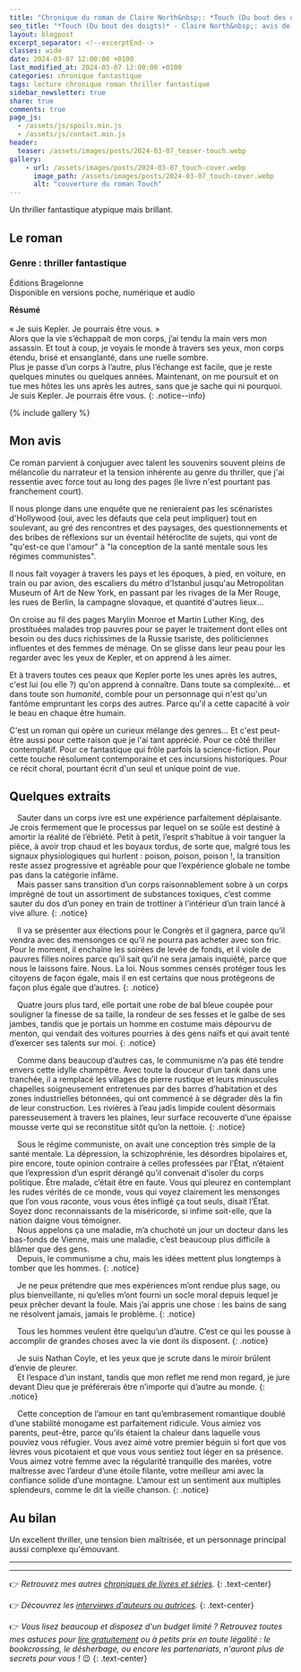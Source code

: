 ```yaml
---
title: "Chronique du roman de Claire North&nbsp;: *Touch (Du bout des doigts)*"
seo_title: "*Touch (Du bout des doigts)* - Claire North&nbsp;: avis de lecture"
layout: blogpost
excerpt_separator: <!--excerptEnd-->
classes: wide
date: 2024-03-07 12:00:00 +0100
last_modified_at: 2024-03-07 12:00:00 +0100
categories: chronique fantastique
tags: lecture chronique roman thriller fantastique
sidebar_newsletter: true
share: true
comments: true
page_js:
  - /assets/js/spoils.min.js
  - /assets/js/contact.min.js
header:
  teaser: /assets/images/posts/2024-03-07_teaser-touch.webp
gallery:
    - url: /assets/images/posts/2024-03-07_touch-cover.webp
      image_path: /assets/images/posts/2024-03-07_touch-cover.webp
      alt: "couverture du roman Touch"
---
```

Un thriller fantastique atypique mais brillant.
<!--excerptEnd-->


## Le roman

### Genre&nbsp;: thriller fantastique

Éditions Bragelonne<br />
Disponible en versions poche, numérique et audio

**Résumé**<br /><br />
«&nbsp;Je suis Kepler. Je pourrais être vous.&nbsp;»<br/>
Alors que la vie s’échappait de mon corps, j’ai tendu la main vers mon assassin. Et tout à coup, je voyais le monde à travers ses yeux, mon corps étendu, brisé et ensanglanté, dans une ruelle sombre.<br/>
Plus je passe d’un corps à l’autre, plus l’échange est facile, que je reste quelques minutes ou quelques années. Maintenant, on me poursuit et on tue mes hôtes les uns après les autres, sans que je sache qui ni pourquoi.<br/>
Je suis Kepler. Je pourrais être vous.
{: .notice--info}

{% include gallery %}


## Mon avis

Ce roman parvient à conjuguer avec talent les souvenirs souvent pleins de mélancolie du narrateur et la tension inhérente au genre du thriller, que j'ai ressentie avec force tout au long des pages (le livre n'est pourtant pas franchement court).

Il nous plonge dans une enquête que ne renieraient pas les scénaristes d'Hollywood (oui, avec les défauts que cela peut impliquer) tout en soulevant, au gré des rencontres et des paysages, des questionnements et des bribes de réflexions sur un éventail hétéroclite de sujets, qui vont de "qu'est-ce que l'amour" à "la conception de la santé mentale sous les régimes communistes".

Il nous fait voyager à travers les pays et les époques, à pied, en voiture, en train ou par avion, des escaliers du métro d'Istanbul jusqu'au Metropolitan Museum of Art de New York, en passant par les rivages de la Mer Rouge, les rues de Berlin, la campagne slovaque, et quantité d'autres lieux&hellip;

On croise au fil des pages Marylin Monroe et Martin Luther King, des prostituées malades trop pauvres pour se payer le traitement dont elles ont besoin ou des ducs richissimes de la Russie tsariste, des politiciennes influentes et des femmes de ménage. On se glisse dans leur peau pour les regarder avec les yeux de Kepler, et on apprend à les aimer.

Et à travers toutes ces peaux que Kepler porte les unes après les autres, c'est lui (ou elle&nbsp;?) qu'on apprend à connaître. Dans toute sa complexité&hellip; et dans toute son *humanité*, comble pour un personnage qui n'est qu'un fantôme empruntant les corps des autres. Parce qu'il a cette capacité à voir le beau en chaque être humain.

C'est un roman qui opère un curieux mélange des genres&hellip; Et c'est peut-être aussi pour cette raison que je l'ai tant apprécié. Pour ce côté thriller contemplatif. Pour ce fantastique qui frôle parfois la science-fiction. Pour cette touche résolument contemporaine et ces incursions historiques. Pour ce récit choral, pourtant écrit d'un seul et unique point de vue.


## Quelques extraits

<span style="margin-left: 1em;"></span>Sauter dans un corps ivre est une expérience parfaitement déplaisante. Je crois fermement que le processus par lequel on se soûle est destiné à amortir la réalité de l’ébriété. Petit à petit, l’esprit s’habitue à voir tanguer la pièce, à avoir trop chaud et les boyaux tordus, de sorte que, malgré tous les signaux physiologiques qui hurlent&nbsp;: poison, poison, poison&nbsp;!, la transition reste assez progressive et agréable pour que l’expérience globale ne tombe pas dans la catégorie infâme.<br/>
<span style="margin-left: 1em;"></span>Mais passer sans transition d’un corps raisonnablement sobre à un corps imprégné de tout un assortiment de substances toxiques, c’est comme sauter du dos d’un poney en train de trottiner à l’intérieur d’un train lancé à vive allure.
{: .notice}

<span style="margin-left: 1em;"></span>Il va se présenter aux élections pour le Congrès et il gagnera, parce qu’il vendra avec des mensonges ce qu’il ne pourra pas acheter avec son fric. Pour le moment, il enchaîne les soirées de levée de fonds, et il viole de pauvres filles noires parce qu’il sait qu’il ne sera jamais inquiété, parce que nous le laissons faire. Nous. La loi. Nous sommes censés protéger tous les citoyens de façon égale, mais il en est certains que nous protégeons de façon plus égale que d’autres.
{: .notice}

<span style="margin-left: 1em;"></span>Quatre jours plus tard, elle portait une robe de bal bleue coupée pour souligner la finesse de sa taille, la rondeur de ses fesses et le galbe de ses jambes, tandis que je portais un homme en costume mais dépourvu de menton, qui vendait des voitures pourries à des gens naïfs et qui avait tenté d’exercer ses talents sur moi.
{: .notice}

<span style="margin-left: 1em;"></span>Comme dans beaucoup d’autres cas, le communisme n’a pas été tendre envers cette idylle champêtre. Avec toute la douceur d’un tank dans une tranchée, il a remplacé les villages de pierre rustique et leurs minuscules chapelles soigneusement entretenues par des barres d’habitation et des zones industrielles bétonnées, qui ont commencé à se dégrader dès la fin de leur construction. Les rivières à l’eau jadis limpide coulent désormais paresseusement à travers les plaines, leur surface recouverte d’une épaisse mousse verte qui se reconstitue sitôt qu’on la nettoie.
{: .notice}

<span style="margin-left: 1em;"></span>Sous le régime communiste, on avait une conception très simple de la santé mentale. La dépression, la schizophrénie, les désordres bipolaires et, pire encore, toute opinion contraire à celles professées par l’État, n’étaient que l’expression d’un esprit dérangé qu’il convenait d’isoler du corps politique. Être malade, c’était être en faute. Vous qui pleurez en contemplant les rudes vérités de ce monde, vous qui voyez clairement les mensonges que l’on vous raconte, vous vous êtes infligé ça tout seuls, disait l’État. Soyez donc reconnaissants de la miséricorde, si infime soit-elle, que la nation daigne vous témoigner.<br/>
<span style="margin-left: 1em;"></span>Nous appelons ça une maladie, m’a chuchoté un jour un docteur dans les bas-fonds de Vienne, mais une maladie, c’est beaucoup plus difficile à blâmer que des gens.<br/>
<span style="margin-left: 1em;"></span>Depuis, le communisme a chu, mais les idées mettent plus longtemps à tomber que les hommes.
{: .notice}

<span style="margin-left: 1em;"></span>Je ne peux prétendre que mes expériences m’ont rendue plus sage, ou plus bienveillante, ni qu’elles m’ont fourni un socle moral depuis lequel je peux prêcher devant la foule. Mais j’ai appris une chose&nbsp;: les bains de sang ne résolvent jamais, jamais le problème.
{: .notice}

<span style="margin-left: 1em;"></span>Tous les hommes veulent être quelqu’un d’autre. C’est ce qui les pousse à accomplir de grandes choses avec la vie dont ils disposent.
{: .notice}

<span style="margin-left: 1em;"></span>Je suis Nathan Coyle, et les yeux que je scrute dans le miroir brûlent d’envie de pleurer.<br/>
<span style="margin-left: 1em;"></span>Et l’espace d’un instant, tandis que mon reflet me rend mon regard, je jure devant Dieu que je préférerais être n’importe qui d’autre au monde.
{: .notice}

<span style="margin-left: 1em;"></span>Cette conception de l’amour en tant qu’embrasement romantique doublé d’une stabilité monogame est parfaitement ridicule. Vous aimiez vos parents, peut-être, parce qu’ils étaient la chaleur dans laquelle vous pouviez vous réfugier. Vous avez aimé votre premier béguin si fort que vos lèvres vous picotaient et que vous vous sentiez tout léger en sa présence. Vous aimez votre femme avec la régularité tranquille des marées, votre maîtresse avec l’ardeur d’une étoile filante, votre meilleur ami avec la confiance solide d’une montagne. L’amour est un sentiment aux multiples splendeurs, comme le dit la vieille chanson.
{: .notice}


## Au bilan

Un excellent thriller, une tension bien maîtrisée, et un personnage principal aussi complexe qu'émouvant.


---
---
👉 *Retrouvez mes autres [chroniques de livres et séries](/blog/tags#chronique).*
{: .text-center}

👉 *Découvrez les [interviews d'auteurs ou autrices](/blog/tags#interview).*
{: .text-center}

👉 *Vous lisez beaucoup et disposez d'un budget limité&nbsp;? Retrouvez toutes mes astuces pour [lire gratuitement](/lecture/2022/08/22/lire-gratuitement.html) ou à petits prix en toute légalité&nbsp;: le bookcrossing, le désherbage, ou encore les partenariats, n'auront plus de secrets pour vous&nbsp;!* 😉
{: .text-center}